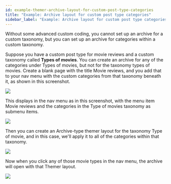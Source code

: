 ```yaml
---
id: example-themer-archive-layout-for-custom-post-type-categories
title: "Example: Archive layout for custom post type categories"
sidebar_label: "Example: Archive layout for custom post type categories"
---
```


Without some advanced custom coding, you cannot set up an archive for a custom taxonomy, but you can set up an archive for categories within a custom taxonomy.

Suppose you have a custom post type for movie reviews and a custom taxonomy called **Types of movies**. You can create an archive for any of the categories under Types of movies, but not for the taxonomy types of movies. Create a blank page with the title Movie reviews, and you add that to your nav menu with the custom categories from that taxonomy beneath it, as shown in this screenshot.

![](/img/example-themer-archive-layout-for-custom-post-type-categories-f641d454.png)

This displays in the nav menu as in this screenshot, with the menu item Movie reviews and the categories in the Type of movies taxonomy as submenu items.

![](/img/example-themer-archive-layout-for-custom-post-type-categories-33b5b9a6.png)


Then you can create an Archive-type themer layout for the taxonomy Type of movie, and in this case, we'll apply it to all of the categories within that taxonomy.

![](/img/example-themer-archive-layout-for-custom-post-type-categories-957be61d.png)

Now when you click any of those movie types in the nav menu, the archive will open with that Themer layout.

![](/img/example-themer-archive-layout-for-custom-post-type-categories-37a3aff2.jpg)
